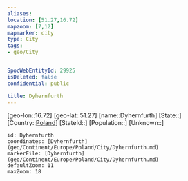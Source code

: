 ```yaml
---
aliases: 
location: [51.27,16.72]
mapzoom: [7,12] 
mapmarker: city 
type: City
tags:
- geo/City


SpocWebEntityId: 29925
isDeleted: false
confidential: public

title: Dyhernfurth
---
```

[geo-lon::16.72]
[geo-lat::51.27]
[name::Dyhernfurth]
[State::]
[Country::[Poland](geo/Continent/Europe/Poland.md)]
[StateId::]
[Population::]
[Unknown::]


```leaflet
id: Dyhernfurth
coordinates: [Dyhernfurth](geo/Continent/Europe/Poland/City/Dyhernfurth.md)
markerFile: [Dyhernfurth](geo/Continent/Europe/Poland/City/Dyhernfurth.md)
defaultZoom: 11 
maxZoom: 18
```


